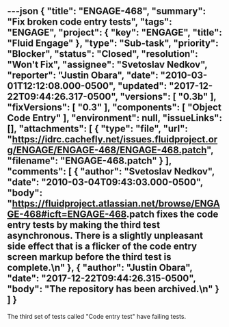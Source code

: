 ---json
{
  "title": "ENGAGE-468",
  "summary": "Fix broken code entry tests",
  "tags": "ENGAGE",
  "project": {
    "key": "ENGAGE",
    "title": "Fluid Engage"
  },
  "type": "Sub-task",
  "priority": "Blocker",
  "status": "Closed",
  "resolution": "Won't Fix",
  "assignee": "Svetoslav Nedkov",
  "reporter": "Justin Obara",
  "date": "2010-03-01T12:12:08.000-0500",
  "updated": "2017-12-22T09:44:26.317-0500",
  "versions": [
    "0.3b"
  ],
  "fixVersions": [
    "0.3"
  ],
  "components": [
    "Object Code Entry"
  ],
  "environment": null,
  "issueLinks": [],
  "attachments": [
    {
      "type": "file",
      "url": "https://idrc.cachefly.net/issues.fluidproject.org/ENGAGE/ENGAGE-468/ENGAGE-468.patch",
      "filename": "ENGAGE-468.patch"
    }
  ],
  "comments": [
    {
      "author": "Svetoslav Nedkov",
      "date": "2010-03-04T09:43:03.000-0500",
      "body": "<https://fluidproject.atlassian.net/browse/ENGAGE-468#icft=ENGAGE-468>.patch fixes the code entry tests by making the third test asynchronous. There is a slightly unpleasant side effect that is a flicker of the code entry screen markup before the third test is complete.\n"
    },
    {
      "author": "Justin Obara",
      "date": "2017-12-22T09:44:26.315-0500",
      "body": "The repository has been archived.\n"
    }
  ]
}
---
The third set of tests called "Code entry test" have failing tests.

        